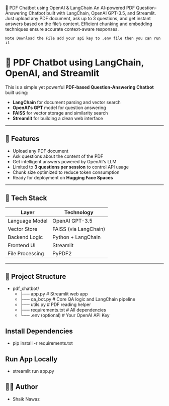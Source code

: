 📄 PDF Chatbot using OpenAI &amp; LangChain An AI-powered PDF Question-Answering Chatbot built with LangChain, OpenAI GPT-3.5, and Streamlit. Just upload any PDF document, ask up to 3 questions, and get instant answers based on the file’s content. Efficient chunking and embedding techniques ensure accurate context-aware responses.

`Note Download the File add your api key to .env file then you can run it`

# 🤖 PDF Chatbot using LangChain, OpenAI, and Streamlit

This is a simple yet powerful **PDF-based Question-Answering Chatbot** built using:

- **LangChain** for document parsing and vector search
- **OpenAI's GPT** model for question answering
- **FAISS** for vector storage and similarity search
- **Streamlit** for building a clean web interface

---

## 🚀 Features

- Upload any PDF document
- Ask questions about the content of the PDF
- Get intelligent answers powered by OpenAI's LLM
- Limited to **3 questions per session** to control API usage
- Chunk size optimized to reduce token consumption
- Ready for deployment on **Hugging Face Spaces**

---

## 🧠 Tech Stack

| Layer             | Technology         |
|------------------|--------------------|
| Language Model    | OpenAI GPT-3.5     |
| Vector Store      | FAISS (via LangChain) |
| Backend Logic     | Python + LangChain |
| Frontend UI       | Streamlit          |
| File Processing   | PyPDF2             |

---

## 📂 Project Structure
- pdf_chatbot/
  - ├── app.py # Streamlit web app
  - ├── qa_bot.py # Core QA logic and LangChain pipeline
  - ├── utils.py # PDF reading helper
  - ├── requirements.txt # All dependencies
  - └── .env (optional) # Your OpenAI API Key
 
## Install Dependencies
- pip install -r requirements.txt

## Run App Locally
- streamlit run app.py


## 🧑‍💻 Author
 - Shaik Nawaz

